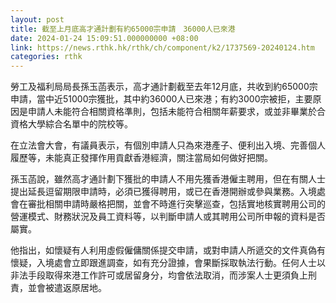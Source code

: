 ```yaml
---
layout: post
title: 截至上月底高才通計劃有約65000宗申請　36000人已來港
date: 2024-01-24 15:09:51.000000000 +08:00
link: https://news.rthk.hk/rthk/ch/component/k2/1737569-20240124.htm
categories: rthk
---
```


勞工及福利局局長孫玉菡表示，高才通計劃截至去年12月底，共收到約65000宗申請，當中近51000宗獲批，其中約36000人已來港；有約3000宗被拒，主要原因是申請人未能符合相關資格準則，包括未能符合相關年薪要求，或並非畢業於合資格大學綜合名單中的院校等。

在立法會大會，有議員表示，有個別申請人只為來港產子、便利出入境、完善個人履歷等，未能真正發揮作用貢獻香港經濟，關注當局如何做好把關。

孫玉菡說，雖然高才通計劃下獲批的申請人不用先獲香港僱主聘用，但在有關人士提出延長逗留期限申請時，必須已獲得聘用，或已在香港開辦或參與業務。入境處會在審批相關申請時嚴格把關，並會不時進行突擊巡查，包括實地核實聘用公司的營運模式、財務狀況及員工資料等，以判斷申請人或其聘用公司所申報的資料是否屬實。

他指出，如懷疑有人利用虛假僱傭關係提交申請，或對申請人所遞交的文件真偽有懷疑，入境處會立即跟進調查，如有充分證據，會果斷採取執法行動。任何人士以非法手段取得來港工作許可或居留身分，均會依法取消，而涉案人士更須負上刑責，並會被遣返原居地。
